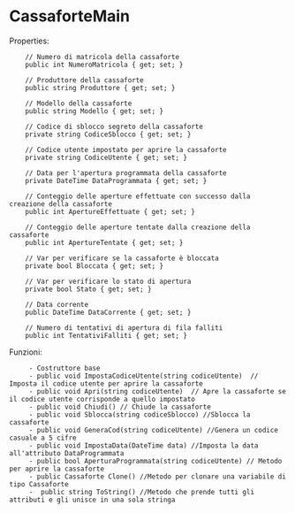 # CassaforteMain

Properties:

        // Numero di matricola della cassaforte
        public int NumeroMatricola { get; set; }

        // Produttore della cassaforte
        public string Produttore { get; set; }

        // Modello della cassaforte
        public string Modello { get; set; }

        // Codice di sblocco segreto della cassaforte
        private string CodiceSblocco { get; set; }

        // Codice utente impostato per aprire la cassaforte
        private string CodiceUtente { get; set; }

        // Data per l'apertura programmata della cassaforte
        private DateTime DataProgrammata { get; set; }

        // Conteggio delle aperture effettuate con successo dalla creazione della cassaforte
        public int ApertureEffettuate { get; set; }

        // Conteggio delle aperture tentate dalla creazione della cassaforte
        public int ApertureTentate { get; set; }

        // Var per verificare se la cassaforte è bloccata
        private bool Bloccata { get; set; }

        // Var per verificare lo stato di apertura 
        private bool Stato { get; set; }

        // Data corrente
        public DateTime DataCorrente { get; set; }

        // Numero di tentativi di apertura di fila falliti
        public int TentativiFalliti { get; set; }
        
Funzioni:

         - Costruttore base
         - public void ImpostaCodiceUtente(string codiceUtente)  // Imposta il codice utente per aprire la cassaforte
         - public void Apri(string codiceUtente)  // Apre la cassaforte se il codice utente corrisponde a quello impostato
         - public void Chiudi() // Chiude la cassaforte
         - public void Sblocca(string codiceSblocco) //Sblocca la cassaforte
         - public void GeneraCod(string codiceUtente) //Genera un codice casuale a 5 cifre
         - public void ImpostaData(DateTime data) //Imposta la data all'attributo DataProgrammata
         - public bool AperturaProgrammata(string codiceUtente) // Metodo per aprire la cassaforte
         - public Cassaforte Clone() //Metodo per clonare una variabile di tipo Cassaforte
         -  public string ToString() //Metodo che prende tutti gli attributi e gli unisce in una sola stringa
        
        

